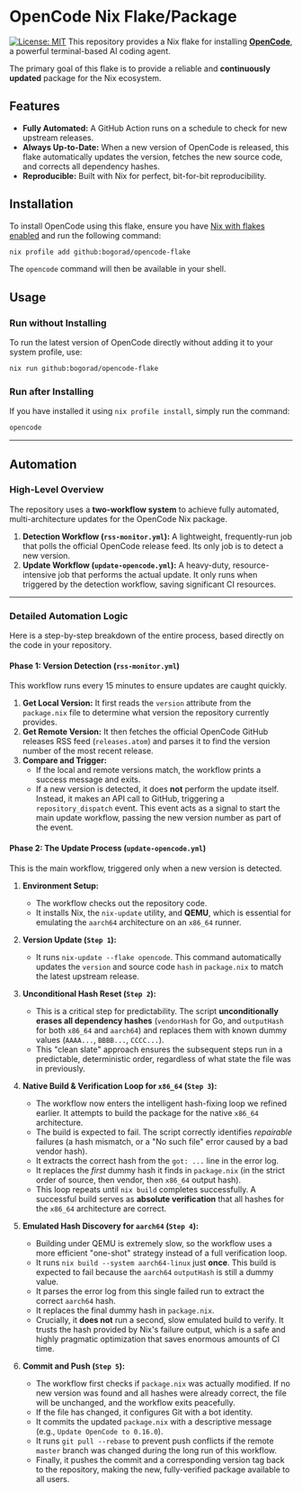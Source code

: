 # OpenCode Nix Flake/Package

[![License: MIT](https://img.shields.io/badge/License-MIT-yellow.svg)](https://opensource.org/licenses/MIT)
This repository provides a Nix flake for installing **[OpenCode](https://github.com/sst/opencode)**, a powerful terminal-based AI coding agent.

The primary goal of this flake is to provide a reliable and **continuously updated** package for the Nix ecosystem.

## Features

- **Fully Automated:** A GitHub Action runs on a schedule to check for new upstream releases.
- **Always Up-to-Date:** When a new version of OpenCode is released, this flake automatically updates the version, fetches the new source code, and corrects all dependency hashes.
- **Reproducible:** Built with Nix for perfect, bit-for-bit reproducibility.

## Installation

To install OpenCode using this flake, ensure you have [Nix with flakes enabled](https://nixos.wiki/wiki/Flakes#Enable_flakes) and run the following command:

```bash
nix profile add github:bogorad/opencode-flake
```

The `opencode` command will then be available in your shell.

## Usage

### Run without Installing

To run the latest version of OpenCode directly without adding it to your system profile, use:

```bash
nix run github:bogorad/opencode-flake
```

### Run after Installing

If you have installed it using `nix profile install`, simply run the command:

```bash
opencode
```

---

## Automation

### High-Level Overview

The repository uses a **two-workflow system** to achieve fully automated, multi-architecture updates for the OpenCode Nix package.

1.  **Detection Workflow (`rss-monitor.yml`):** A lightweight, frequently-run job that polls the official OpenCode release feed. Its only job is to detect a new version.
2.  **Update Workflow (`update-opencode.yml`):** A heavy-duty, resource-intensive job that performs the actual update. It only runs when triggered by the detection workflow, saving significant CI resources.

---

### Detailed Automation Logic

Here is a step-by-step breakdown of the entire process, based directly on the code in your repository.

#### Phase 1: Version Detection (`rss-monitor.yml`)

This workflow runs every 15 minutes to ensure updates are caught quickly.

1.  **Get Local Version:** It first reads the `version` attribute from the `package.nix` file to determine what version the repository currently provides.
2.  **Get Remote Version:** It then fetches the official OpenCode GitHub releases RSS feed (`releases.atom`) and parses it to find the version number of the most recent release.
3.  **Compare and Trigger:**
    - If the local and remote versions match, the workflow prints a success message and exits.
    - If a new version is detected, it does **not** perform the update itself. Instead, it makes an API call to GitHub, triggering a `repository_dispatch` event. This event acts as a signal to start the main update workflow, passing the new version number as part of the event.

#### Phase 2: The Update Process (`update-opencode.yml`)

This is the main workflow, triggered only when a new version is detected.

1.  **Environment Setup:**

    - The workflow checks out the repository code.
    - It installs Nix, the `nix-update` utility, and **QEMU**, which is essential for emulating the `aarch64` architecture on an `x86_64` runner.

2.  **Version Update (`Step 1`):**

    - It runs `nix-update --flake opencode`. This command automatically updates the `version` and source code `hash` in `package.nix` to match the latest upstream release.

3.  **Unconditional Hash Reset (`Step 2`):**

    - This is a critical step for predictability. The script **unconditionally erases all dependency hashes** (`vendorHash` for Go, and `outputHash` for both `x86_64` and `aarch64`) and replaces them with known dummy values (`AAAA...`, `BBBB...`, `CCCC...`).
    - This "clean slate" approach ensures the subsequent steps run in a predictable, deterministic order, regardless of what state the file was in previously.

4.  **Native Build & Verification Loop for `x86_64` (`Step 3`):**

    - The workflow now enters the intelligent hash-fixing loop we refined earlier. It attempts to build the package for the native `x86_64` architecture.
    - The build is expected to fail. The script correctly identifies _repairable_ failures (a hash mismatch, or a "No such file" error caused by a bad vendor hash).
    - It extracts the correct hash from the `got: ...` line in the error log.
    - It replaces the _first_ dummy hash it finds in `package.nix` (in the strict order of source, then vendor, then `x86_64` output hash).
    - This loop repeats until `nix build` completes successfully. A successful build serves as **absolute verification** that all hashes for the `x86_64` architecture are correct.

5.  **Emulated Hash Discovery for `aarch64` (`Step 4`):**

    - Building under QEMU is extremely slow, so the workflow uses a more efficient "one-shot" strategy instead of a full verification loop.
    - It runs `nix build --system aarch64-linux` just **once**. This build is expected to fail because the `aarch64` `outputHash` is still a dummy value.
    - It parses the error log from this single failed run to extract the correct `aarch64` hash.
    - It replaces the final dummy hash in `package.nix`.
    - Crucially, it **does not** run a second, slow emulated build to verify. It trusts the hash provided by Nix's failure output, which is a safe and highly pragmatic optimization that saves enormous amounts of CI time.

6.  **Commit and Push (`Step 5`):**
    - The workflow first checks if `package.nix` was actually modified. If no new version was found and all hashes were already correct, the file will be unchanged, and the workflow exits peacefully.
    - If the file has changed, it configures Git with a bot identity.
    - It commits the updated `package.nix` with a descriptive message (e.g., `Update OpenCode to 0.16.0`).
    - It runs `git pull --rebase` to prevent push conflicts if the remote `master` branch was changed during the long run of this workflow.
    - Finally, it pushes the commit and a corresponding version tag back to the repository, making the new, fully-verified package available to all users.
